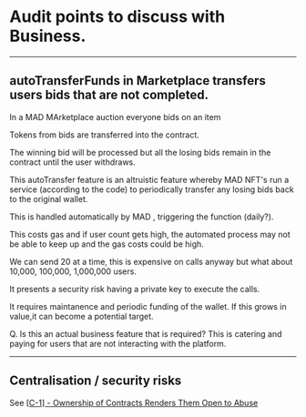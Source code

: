 # Audit points to discuss with Business.
---


## autoTransferFunds in Marketplace transfers users bids that are not completed.

In a MAD MArketplace auction everyone bids on an item

Tokens from bids are transferred into the contract.

The winning bid will be processed but all the losing bids remain in the contract until the user withdraws.

This autoTransfer feature is an altruistic feature whereby MAD NFT's run a service (according to the code) to periodically transfer any losing bids back to the original wallet.

This is handled automatically by MAD , triggering the function (daily?).

This costs gas and if user count gets high, the automated process may not be able to keep up and the gas costs could be high.

We can send 20 at a time, this is expensive on calls anyway but what about 10,000, 100,000, 1,000,000 users.

It presents a security risk having a private key to execute the calls.

It requires maintanence and periodic funding of the wallet.  If this grows in value,it can become a potential target.

Q. Is this an actual business feature that is required?  This is catering and paying for users that are not interacting with the platform. 

---

## Centralisation / security risks

See [[C-1] - Ownership of Contracts Renders Them Open to Abuse](https://github.com/johnashu/MadNftAudit/blob/main/AuditReport.MD#c-1---ownership-of-contracts-renders-them-open-to-abuse)
